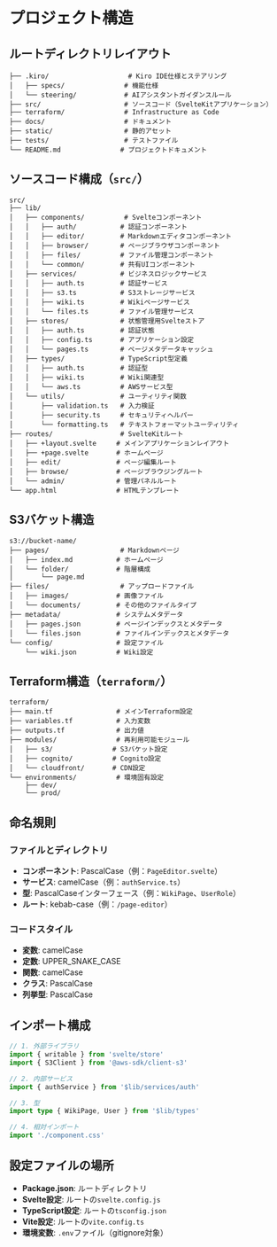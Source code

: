 # プロジェクト構造

## ルートディレクトリレイアウト
```
├── .kiro/                    # Kiro IDE仕様とステアリング
│   ├── specs/               # 機能仕様
│   └── steering/            # AIアシスタントガイダンスルール
├── src/                     # ソースコード（SvelteKitアプリケーション）
├── terraform/               # Infrastructure as Code
├── docs/                    # ドキュメント
├── static/                  # 静的アセット
├── tests/                   # テストファイル
└── README.md               # プロジェクトドキュメント
```

## ソースコード構成（`src/`）
```
src/
├── lib/
│   ├── components/          # Svelteコンポーネント
│   │   ├── auth/           # 認証コンポーネント
│   │   ├── editor/         # Markdownエディタコンポーネント
│   │   ├── browser/        # ページブラウザコンポーネント
│   │   ├── files/          # ファイル管理コンポーネント
│   │   └── common/         # 共有UIコンポーネント
│   ├── services/           # ビジネスロジックサービス
│   │   ├── auth.ts         # 認証サービス
│   │   ├── s3.ts           # S3ストレージサービス
│   │   ├── wiki.ts         # Wikiページサービス
│   │   └── files.ts        # ファイル管理サービス
│   ├── stores/             # 状態管理用Svelteストア
│   │   ├── auth.ts         # 認証状態
│   │   ├── config.ts       # アプリケーション設定
│   │   └── pages.ts        # ページメタデータキャッシュ
│   ├── types/              # TypeScript型定義
│   │   ├── auth.ts         # 認証型
│   │   ├── wiki.ts         # Wiki関連型
│   │   └── aws.ts          # AWSサービス型
│   └── utils/              # ユーティリティ関数
│       ├── validation.ts   # 入力検証
│       ├── security.ts     # セキュリティヘルパー
│       └── formatting.ts   # テキストフォーマットユーティリティ
├── routes/                 # SvelteKitルート
│   ├── +layout.svelte     # メインアプリケーションレイアウト
│   ├── +page.svelte       # ホームページ
│   ├── edit/              # ページ編集ルート
│   ├── browse/            # ページブラウジングルート
│   └── admin/             # 管理パネルルート
└── app.html               # HTMLテンプレート
```

## S3バケット構造
```
s3://bucket-name/
├── pages/                  # Markdownページ
│   ├── index.md           # ホームページ
│   └── folder/            # 階層構成
│       └── page.md
├── files/                  # アップロードファイル
│   ├── images/            # 画像ファイル
│   └── documents/         # その他のファイルタイプ
├── metadata/              # システムメタデータ
│   ├── pages.json         # ページインデックスとメタデータ
│   └── files.json         # ファイルインデックスとメタデータ
└── config/                # 設定ファイル
    └── wiki.json          # Wiki設定
```

## Terraform構造（`terraform/`）
```
terraform/
├── main.tf                # メインTerraform設定
├── variables.tf           # 入力変数
├── outputs.tf             # 出力値
├── modules/               # 再利用可能モジュール
│   ├── s3/               # S3バケット設定
│   ├── cognito/          # Cognito設定
│   └── cloudfront/       # CDN設定
└── environments/          # 環境固有設定
    ├── dev/
    └── prod/
```

## 命名規則

### ファイルとディレクトリ
- **コンポーネント**: PascalCase（例：`PageEditor.svelte`）
- **サービス**: camelCase（例：`authService.ts`）
- **型**: PascalCaseインターフェース（例：`WikiPage`、`UserRole`）
- **ルート**: kebab-case（例：`/page-editor`）

### コードスタイル
- **変数**: camelCase
- **定数**: UPPER_SNAKE_CASE
- **関数**: camelCase
- **クラス**: PascalCase
- **列挙型**: PascalCase

## インポート構成
```typescript
// 1. 外部ライブラリ
import { writable } from 'svelte/store'
import { S3Client } from '@aws-sdk/client-s3'

// 2. 内部サービス
import { authService } from '$lib/services/auth'

// 3. 型
import type { WikiPage, User } from '$lib/types'

// 4. 相対インポート
import './component.css'
```

## 設定ファイルの場所
- **Package.json**: ルートディレクトリ
- **Svelte設定**: ルートの`svelte.config.js`
- **TypeScript設定**: ルートの`tsconfig.json`
- **Vite設定**: ルートの`vite.config.ts`
- **環境変数**: `.env`ファイル（gitignore対象）